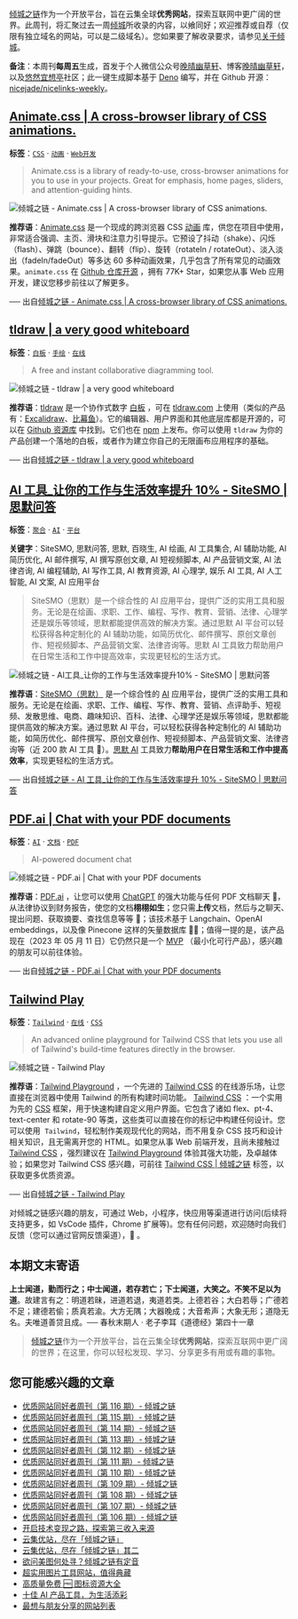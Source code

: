 [倾城之链](https://link.niceshare.site/)作为一个开放平台，旨在云集全球**优秀网站**，探索互联网中更广阔的世界。此周刊，将汇聚过去一周[倾城](https://nicelinks.site/?utm_source=weekly)所收录的内容，以飨同好；欢迎推荐或自荐（仅限有独立域名的网站，可以是二级域名）。您如果要了解收录要求，请参见[关于倾城](https://nicelinks.site/about?utm_source=weekly)。

**备注**：本周刊**每周五**生成，首发于个人微信公众号[晚晴幽草轩](https://mp.weixin.qq.com/mp/appmsgalbum?__biz=MzI5MDIwMzM2Mg==&action=getalbum&album_id=1530765143352082433&scene=173&from_msgid=2650641087&from_itemidx=1&count=3#wechat_redirect)、博客[晚晴幽草轩](https://www.jeffjade.com)，以及[悠然宜想亭](https://forum.lovejade.cn/)社区；此一键生成脚本基于 [Deno](https://nicelinks.site/post/602d30aad099ff5688618591) 编写，并在 Github 开源：[nicejade/nicelinks-weekly](https://github.com/nicejade/nicelinks-weekly)。

## [Animate.css | A cross-browser library of CSS animations.](https://nicelinks.site/post/645ce6dd268ce930b9724b50)

**标签**：[`CSS`](https://nicelinks.site/tags/CSS) · [`动画`](https://nicelinks.site/tags/动画) · [`Web开发`](https://nicelinks.site/tags/Web开发)

> Animate.css is a library of ready-to-use, cross-browser animations for you to use in your projects. Great for emphasis, home pages, sliders, and attention-guiding hints.

![倾城之链 - Animate.css | A cross-browser library of CSS animations.](https://nicelinks.oss-cn-shenzhen.aliyuncs.com/animate.style.png?x-oss-process=style/png2jpg)

**推荐语**：[Animate.css](https://animate.style/) 是一个现成的跨浏览器 CSS [动画](https://nicelinks.site/tags/动画) 库，供您在项目中使用，非常适合强调、主页、滑块和注意力引导提示。它预设了抖动（shake）、闪烁（flash）、弹跳（bounce）、翻转（flip）、旋转（rotateIn / rotateOut）、淡入淡出（fadeIn/fadeOut）等多达 60 多种动画效果，几乎包含了所有常见的动画效果。`animate.css` 在 [Github 仓库开源](https://github.com/animate-css/animate.css) ，拥有 77K+ Star，如果您从事 Web 应用开发，建议您移步前往以了解更多。

── 出自[倾城之链 - Animate.css | A cross-browser library of CSS animations.](https://nicelinks.site/post/645ce6dd268ce930b9724b50)

## [tldraw | a very good whiteboard](https://nicelinks.site/post/645cd7b5268ce930b972499c)

**标签**：[`白板`](https://nicelinks.site/tags/白板) · [`手绘`](https://nicelinks.site/tags/手绘) · [`在线`](https://nicelinks.site/tags/在线)

> A free and instant collaborative diagramming tool.

![倾城之链 - tldraw | a very good whiteboard](https://nicelinks.oss-cn-shenzhen.aliyuncs.com/www.tldraw.com.png?x-oss-process=style/png2jpg)

**推荐语**：[tldraw](https://www.tldraw.com/) 是一个协作式数字 [白板](https://nicelinks.site/tags/白板) ，可在 [tldraw.com](https://www.tldraw.com/) 上使用（类似的产品有：[Excalidraw](https://nicelinks.site/post/5f819f32cda9de27bd93a922)、[比幕鱼](https://nicelinks.site/post/60c8953e125d9905c97b410a)）。它的编辑器、用户界面和其他底层库都是开源的，可以在 [Github 资源库](https://github.com/tldraw/tldraw) 中找到。它们也在 [npm](https://nicelinks.site/post/6216392f2d17f22050cf1a2b) 上发布。你可以使用 `tldraw` 为你的产品创建一个落地的白板，或者作为建立你自己的无限画布应用程序的基础。

── 出自[倾城之链 - tldraw | a very good whiteboard](https://nicelinks.site/post/645cd7b5268ce930b972499c)

## [AI 工具\_让你的工作与生活效率提升 10% - SiteSMO | 思默问答](https://nicelinks.site/post/645cd18e268ce930b9724851)

**标签**：[`聚合`](https://nicelinks.site/tags/聚合) · [`AI`](https://nicelinks.site/tags/AI) · [`平台`](https://nicelinks.site/tags/平台)

**关键字**：SiteSMO, 思默问答, 思默, 百晓生, AI 绘画, AI 工具集合, AI 辅助功能, AI 简历优化, AI 邮件撰写, AI 撰写原创文章, AI 短视频脚本, AI 产品营销文案, AI 法律咨询, AI 编程辅助, AI 写作工具, AI 教育资源, AI 心理学, 娱乐 AI 工具, AI 人工智能, AI 文案, AI 应用平台

> SiteSMO（思默）是一个综合性的 AI 应用平台，提供广泛的实用工具和服务。无论是在绘画、求职、工作、编程、写作、教育、营销、法律、心理学还是娱乐等领域，思默都能提供高效的解决方案。通过思默 AI 平台可以轻松获得各种定制化的 AI 辅助功能，如简历优化、邮件撰写、原创文章创作、短视频脚本、产品营销文案、法律咨询等。思默 AI 工具致力帮助用户在日常生活和工作中提高效率，实现更轻松的生活方式。

![倾城之链 - AI工具_让你的工作与生活效率提升10% - SiteSMO | 思默问答](https://nicelinks.oss-cn-shenzhen.aliyuncs.com/www.sitesmo.com.png?x-oss-process=style/png2jpg)

**推荐语**：[SiteSMO（思默）](https://www.sitesmo.com/) 是一个综合性的 [AI](https://nicelinks.site/tags/AI) 应用平台，提供广泛的实用工具和服务。无论是在绘画、求职、工作、编程、写作、教育、营销、点评助手、短视频、发散思维、电商、趣味知识、百科、法律、心理学还是娱乐等领域，思默都能提供高效的解决方案。通过思默 AI 平台，可以轻松获得各种定制化的 AI 辅助功能，如简历优化、邮件撰写、原创文章创作、短视频脚本、产品营销文案、法律咨询等（近 200 款 AI 工具 🔧）。[思默 AI](https://www.sitesmo.com/) 工具致力**帮助用户在日常生活和工作中提高效率**，实现更轻松的生活方式。

── 出自[倾城之链 - AI 工具\_让你的工作与生活效率提升 10% - SiteSMO | 思默问答](https://nicelinks.site/post/645cd18e268ce930b9724851)

## [PDF.ai | Chat with your PDF documents](https://nicelinks.site/post/645ccffc268ce930b972483a)

**标签**：[`AI`](https://nicelinks.site/tags/AI) · [`文档`](https://nicelinks.site/tags/文档) · [`PDF`](https://nicelinks.site/tags/PDF)

> AI-powered document chat

![倾城之链 - PDF.ai | Chat with your PDF documents](https://nicelinks.oss-cn-shenzhen.aliyuncs.com/pdf.ai.png?x-oss-process=style/png2jpg)

**推荐语**：[PDF.ai](https://pdf.ai/) ，让您可以使用 [ChatGPT](https://nicelinks.site/tags/ChatGPT) 的强大功能与任何 PDF 文档聊天 🧠，从法律协议到财务报告，使您的文档**栩栩如生**；您只需**上传**文档，然后与之聊天、提出问题、获取摘要、查找信息等等 🤯；该技术基于 Langchain、OpenAI embeddings，以及像 Pinecone 这样的矢量数据库 👨‍💻；值得一提的是，该产品现在（2023 年 05 月 11 日）它仍然只是一个 [MVP](https://memo.lovejade.cn/m/111) （最小化可行产品），感兴趣的朋友可以前往体验。

── 出自[倾城之链 - PDF.ai | Chat with your PDF documents](https://nicelinks.site/post/645ccffc268ce930b972483a)

## [Tailwind Play](https://nicelinks.site/post/645baf6a268ce930b9724332)

**标签**：[`Tailwind`](https://nicelinks.site/tags/Tailwind) · [`在线`](https://nicelinks.site/tags/在线) · [`CSS`](https://nicelinks.site/tags/CSS)

> An advanced online playground for Tailwind CSS that lets you use all of Tailwind's build-time features directly in the browser.

![倾城之链 - Tailwind Play](https://nicelinks.oss-cn-shenzhen.aliyuncs.com/play.tailwindcss.com.png?x-oss-process=style/png2jpg)

**推荐语**：[Tailwind Playground](https://play.tailwindcss.com/) ，一个先进的 [Tailwind CSS](https://nicelinks.site/post/5fd20cb4c06d6302c1907ec7) 的在线游乐场，让您直接在浏览器中使用 Tailwind 的所有构建时间功能。 [Tailwind CSS](https://nicelinks.site/post/5fd20cb4c06d6302c1907ec7) ：一个实用为先的 [CSS](https://nicelinks.site/tags/CSS) 框架，用于快速构建自定义用户界面。它包含了诸如 flex、pt-4、text-center 和 rotate-90 等类，这些类可以直接在你的标记中构建任何设计。您可以使用  `Tailwind`，轻松制作美观现代化的网站，而不用复杂 CSS 技巧和设计相关知识，且无需离开您的 HTML。如果您从事 Web 前端开发，且尚未接触过 [Tailwind CSS](https://nicelinks.site/post/5fd20cb4c06d6302c1907ec7) ，强烈建议在 [Tailwind Playground](https://play.tailwindcss.com/) 体验其强大功能，及卓越体验；如果您对 Tailwind CSS 感兴趣，可前往 [Tailwind CSS | 倾城之链](https://nicelinks.site/tags/Tailwind) 标签，以获取更多优质资源。

── 出自[倾城之链 - Tailwind Play](https://nicelinks.site/post/645baf6a268ce930b9724332)

对倾城之链感兴趣的朋友，可通过 Web，小程序，快应用等渠道进行访问(后续将支持更多，如 VsCode 插件，Chrome 扩展等)。您有任何问题，欢迎随时向我们反馈（您可以通过官网反馈渠道），🤲 。

## 本期文末寄语

**上士闻道，勤而行之；中士闻道，若存若亡；下士闻道，大笑之。不笑不足以为道**。故建言有之：明道若昧，进道若退，夷道若类。上德若谷；大白若辱；广德若不足；建德若偷；质真若渝。大方无隅；大器晚成；大音希声；大象无形；道隐无名。夫唯道善贷且成。── 春秋末期人 · 老子李耳《道德经》第四十一章

> [倾城之链](https://link.niceshare.site/)作为一个开放平台，旨在云集全球**优秀网站**，探索互联网中更广阔的世界；在这里，你可以轻松发现、学习、分享更多有用或有趣的事物。

## 您可能感兴趣的文章

- [优质网站同好者周刊（第 116 期）- 倾城之链](https://link.niceshare.site/weekly-116/)
- [优质网站同好者周刊（第 115 期）- 倾城之链](https://link.niceshare.site/weekly-115/)
- [优质网站同好者周刊（第 114 期）- 倾城之链](https://link.niceshare.site/weekly-114/)
- [优质网站同好者周刊（第 113 期）- 倾城之链](https://link.niceshare.site/weekly-113/)
- [优质网站同好者周刊（第 112 期）- 倾城之链](https://link.niceshare.site/weekly-112/)
- [优质网站同好者周刊（第 111 期）- 倾城之链](https://link.niceshare.site/weekly-111/)
- [优质网站同好者周刊（第 110 期）- 倾城之链](https://link.niceshare.site/weekly-110/)
- [优质网站同好者周刊（第 109 期）- 倾城之链](https://link.niceshare.site/weekly-109/)
- [优质网站同好者周刊（第 108 期）- 倾城之链](https://link.niceshare.site/weekly-108/)
- [优质网站同好者周刊（第 107 期）- 倾城之链](https://link.niceshare.site/weekly-107/)
- [优质网站同好者周刊（第 106 期）- 倾城之链](https://link.niceshare.site/weekly-106/)
- [开启技术变现之路，探索第三收入来源](https://www.jeffjade.com/2020/11/17/173-talk-about-nice-links/)
- [云集优站，尽在「倾城之链」](https://www.jeffjade.com/2017/12/31/136-talk-about-nicelinks-site/)
- [云集优站，尽在「倾城之链」其二](https://www.jeffjade.com/2018/12/23/146-talk-about-nice-links/)
- [欲问美图何处寻？倾城之链有定音](https://www.jeffjade.com/2019/02/17/151-aweome-beautiful-picture-website-list/ "欲问美图何处寻？倾城之链有定音")
- [超实用图片工具网站，值得典藏](https://www.jeffjade.com/2020/07/27/165-aweome-picture-tool-website-list/)
- [高质量免费 🆓 图标资源大全](https://www.jeffjade.com/2020/09/11/169-high-quality-free-icon-resource-collection/)
- [十佳 AI 产品工具，为生活添彩](https://www.jeffjade.com/2020/09/23/170-list-of-top-20-ai-product-tools/)
- [最想与朋友分享的网站列表](https://www.jeffjade.com/2020/09/01/168-list-of-websites-i-most-want-to-share-with-my-friends/)
